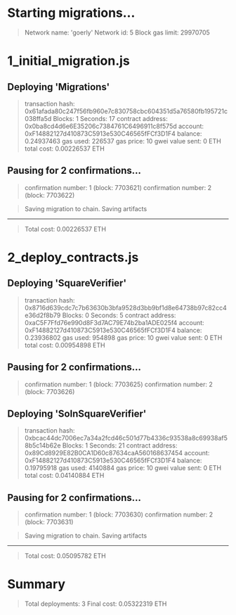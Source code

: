 Starting migrations...
======================
> Network name:    'goerly'
> Network id:      5
> Block gas limit: 29970705


1_initial_migration.js
======================

   Deploying 'Migrations'
   ----------------------
   > transaction hash:    0x61afada80c247f56fb960e7c830758cbc604351d5a76580fb195721c038ffa5d
   > Blocks: 1            Seconds: 17
   > contract address:    0x0ba8cd4d6e6E35206c7384761C6496911c8f575d
   > account:             0xF14882127d410873C5913e530C46565fFCf3D1F4
   > balance:             0.24937463
   > gas used:            226537
   > gas price:           10 gwei
   > value sent:          0 ETH
   > total cost:          0.00226537 ETH

   Pausing for 2 confirmations...
   ------------------------------
   > confirmation number: 1 (block: 7703621)
   > confirmation number: 2 (block: 7703622)

   > Saving migration to chain.
   > Saving artifacts
   -------------------------------------
   > Total cost:          0.00226537 ETH


2_deploy_contracts.js
=====================

   Deploying 'SquareVerifier'
   --------------------------
   > transaction hash:    0x8716d639cdc7c7b63630b3bfa9528d3bb9bf1d8e64738b97c82cc4e36d2f8b79
   > Blocks: 0            Seconds: 5
   > contract address:    0xaC5F7Ffd76e990d8F3d7AC79E74b2ba1ADE025f4
   > account:             0xF14882127d410873C5913e530C46565fFCf3D1F4
   > balance:             0.23936802
   > gas used:            954898
   > gas price:           10 gwei
   > value sent:          0 ETH
   > total cost:          0.00954898 ETH

   Pausing for 2 confirmations...
   ------------------------------
   > confirmation number: 1 (block: 7703625)
   > confirmation number: 2 (block: 7703626)

   Deploying 'SolnSquareVerifier'
   ------------------------------
   > transaction hash:    0xbcac44dc7006ec7a34a2fcd46c501d77b4336c93538a8c69938af58b5c14b62e
   > Blocks: 1            Seconds: 21
   > contract address:    0x89Cd8929E82B0CA1D60c87634caA560168637454
   > account:             0xF14882127d410873C5913e530C46565fFCf3D1F4
   > balance:             0.19795918
   > gas used:            4140884
   > gas price:           10 gwei
   > value sent:          0 ETH
   > total cost:          0.04140884 ETH

   Pausing for 2 confirmations...
   ------------------------------
   > confirmation number: 1 (block: 7703630)
   > confirmation number: 2 (block: 7703631)

   > Saving migration to chain.
   > Saving artifacts
   -------------------------------------
   > Total cost:          0.05095782 ETH


Summary
=======
> Total deployments:   3
> Final cost:          0.05322319 ETH


